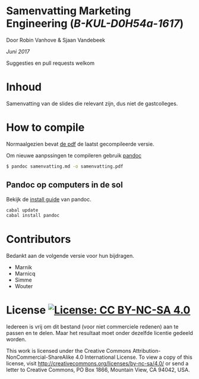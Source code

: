 # Samenvatting Marketing Engineering (_B-KUL-D0H54a-1617_)
Door Robin Vanhove & Sjaan Vandebeek

_Juni 2017_

Suggesties en pull requests welkom

# Inhoud 
Samenvatting van de slides die relevant zijn, dus niet de gastcolleges.

# How to compile
Normaalgezien bevat [de pdf](samenvatting.pdf) de laatst gecompileerde versie.

Om nieuwe aanpssingen te compileren gebruik [pandoc](http://pandoc.org/)

```sh
$ pandoc samenvatting.md -o samenvatting.pdf
```

## Pandoc op computers in de sol

Bekijk de [install guide](https://github.com/jgm/pandoc/blob/master/INSTALL.md#quick-cabal-method) van pandoc.

```sh
cabal update
cabal install pandoc
```

# Contributors

Bedankt aan de volgende versie voor hun bijdragen.

- Marnik
- Marnicq 
- Simme 
- Wouter 

# License [![License: CC BY-NC-SA 4.0](https://licensebuttons.net/l/by-nc-sa/4.0/80x15.png)](http://creativecommons.org/licenses/by-nc-sa/4.0/)
Iedereen is vrij om dit bestand (voor niet commerciele redenen) aan te passen en te delen. Maar het resultaat moet onder dezelfde licentie gedeeld worden.

This work is licensed under the Creative Commons Attribution-NonCommercial-ShareAlike 4.0 International License. To view a copy of this license, visit http://creativecommons.org/licenses/by-nc-sa/4.0/ or send a letter to Creative Commons, PO Box 1866, Mountain View, CA 94042, USA.
